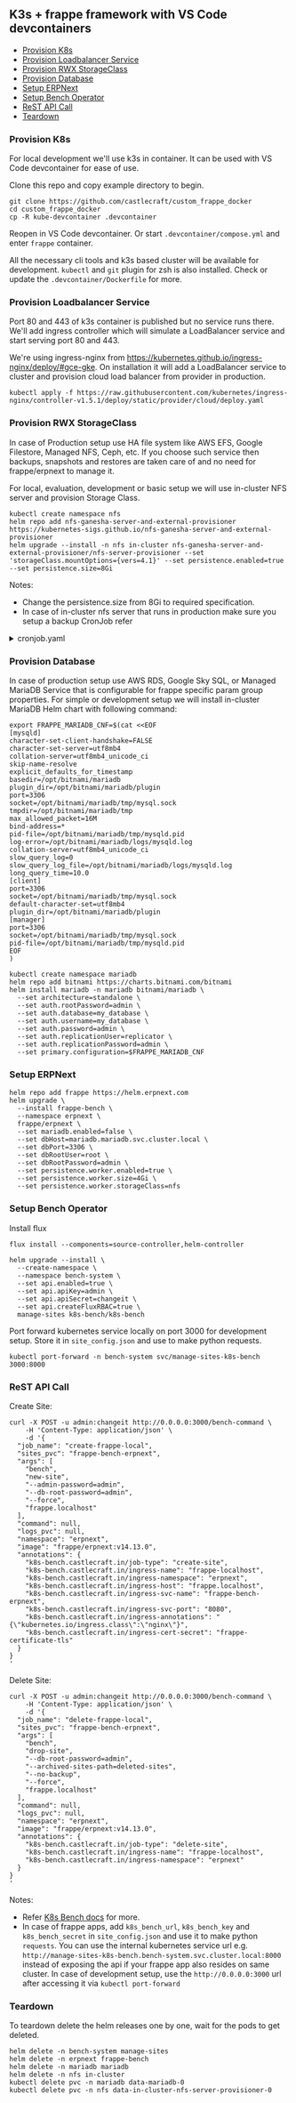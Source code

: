 ## K3s + frappe framework with VS Code devcontainers

- [Provision K8s](#provision-k8s)
- [Provision Loadbalancer Service](#provision-loadbalancer-service)
- [Provision RWX StorageClass](#provision-rwx-storageclass)
- [Provision Database](#provision-database)
- [Setup ERPNext](#setup-erpnext)
- [Setup Bench Operator](#setup-bench-operator)
- [ReST API Call](#rest-api-call)
- [Teardown](#teardown)

### Provision K8s

For local development we'll use k3s in container. It can be used with VS Code devcontainer for ease of use.

Clone this repo and copy example directory to begin.

```shell
git clone https://github.com/castlecraft/custom_frappe_docker
cd custom_frappe_docker
cp -R kube-devcontainer .devcontainer
```

Reopen in VS Code devcontainer.
Or start `.devcontainer/compose.yml` and enter `frappe` container.

All the necessary cli tools and k3s based cluster will be available for development. `kubectl` and `git` plugin for zsh is also installed. Check or update the `.devcontainer/Dockerfile` for more.

### Provision Loadbalancer Service

Port 80 and 443 of k3s container is published but no service runs there. We'll add ingress controller which will simulate a LoadBalancer service and start serving port 80 and 443.

We're using ingress-nginx from https://kubernetes.github.io/ingress-nginx/deploy/#gce-gke. On installation it will add a LoadBalancer service to cluster and provision cloud load balancer from provider in production.

```shell
kubectl apply -f https://raw.githubusercontent.com/kubernetes/ingress-nginx/controller-v1.5.1/deploy/static/provider/cloud/deploy.yaml
```

### Provision RWX StorageClass

In case of Production setup use HA file system like AWS EFS, Google Filestore, Managed NFS, Ceph, etc.
If you choose such service then backups, snapshots and restores are taken care of and no need for frappe/erpnext to manage it.

For local, evaluation, development or basic setup we will use in-cluster NFS server and provision Storage Class.

```shell
kubectl create namespace nfs
helm repo add nfs-ganesha-server-and-external-provisioner https://kubernetes-sigs.github.io/nfs-ganesha-server-and-external-provisioner
helm upgrade --install -n nfs in-cluster nfs-ganesha-server-and-external-provisioner/nfs-server-provisioner --set 'storageClass.mountOptions={vers=4.1}' --set persistence.enabled=true --set persistence.size=8Gi
```

Notes:

- Change the persistence.size from 8Gi to required specification.
- In case of in-cluster nfs server that runs in production make sure you setup a backup CronJob refer

<details>

<summary>cronjob.yaml</summary>

```yaml
apiVersion: batch/v1
kind: CronJob
metadata:
  name: ${CRONJOB_NAME}
  namespace: ${CRONJOB_NAMESPACE}
spec:
  schedule: "0 */12 * * *"
  jobTemplate:
    spec:
      backoffLimit: 0
      template:
        spec:
          securityContext:
            supplementalGroups: [1000]
          containers:
          - name: backup-and-push
            image: ${IMAGE}:${VERSION}
            command: ["bash", "-c"]
            args:
              - |
                bench --site all backup
                restic snapshots || restic init
                restic backup sites
                restic forget --group-by=paths --keep-last=30 --prune
            imagePullPolicy: IfNotPresent
            volumeMounts:
              - name: sites-dir
                mountPath: /home/frappe/frappe-bench/sites
            env:
              - name: RESTIC_REPOSITORY
                value: ${RESTIC_REPOSITORY}
              - name: "RESTIC_PASSWORD"
                valueFrom:
                  secretKeyRef:
                    key: resticPassword
                    name: ${CRONJOB_NAME}
              - name: "AWS_ACCESS_KEY_ID"
                valueFrom:
                  secretKeyRef:
                    key: accessKey
                    name: ${CRONJOB_NAME}
              - name: "AWS_SECRET_ACCESS_KEY"
                valueFrom:
                  secretKeyRef:
                    key: secretKey
                    name: ${CRONJOB_NAME}
          restartPolicy: OnFailure
          volumes:
            - name: sites-dir
              persistentVolumeClaim:
                claimName: erpnext-v14
                readOnly: false
---
apiVersion: v1
kind: Secret
metadata:
  name: ${CRONJOB_NAME}
  namespace: ${CRONJOB_NAMESPACE}
type: Opaque
stringData:
  resticPassword: ${RESTIC_PASSWORD}
  accessKey: ${AWS_ACCESS_KEY_ID}
  secretKey: ${AWS_SECRET_ACCESS_KEY}
```

Note: Change the number of restic snapshots to keep as per need.

Create `CronJob`

```shell
export CRONJOB_NAME=erpnext-backup
export CRONJOB_NAMESPACE=erpnext
export IMAGE=frappe/erpnext
export VERSION=v14
export RESTIC_REPOSITORY=s3:https://s3.endpoint.com/bucket-name/path-in-bucket
export RESTIC_PASSWORD=password
export AWS_ACCESS_KEY_ID=changeit
export AWS_SECRET_ACCESS_KEY=secret
cat cronjob.yaml | envsubst | kubectl apply -f -
```

</details>

### Provision Database

In case of production setup use AWS RDS, Google Sky SQL, or Managed MariaDB Service that is configurable for frappe specific param group properties. For simple or development setup we will install in-cluster MariaDB Helm chart with following command:

```shell
export FRAPPE_MARIADB_CNF=$(cat <<EOF
[mysqld]
character-set-client-handshake=FALSE
character-set-server=utf8mb4
collation-server=utf8mb4_unicode_ci
skip-name-resolve
explicit_defaults_for_timestamp
basedir=/opt/bitnami/mariadb
plugin_dir=/opt/bitnami/mariadb/plugin
port=3306
socket=/opt/bitnami/mariadb/tmp/mysql.sock
tmpdir=/opt/bitnami/mariadb/tmp
max_allowed_packet=16M
bind-address=*
pid-file=/opt/bitnami/mariadb/tmp/mysqld.pid
log-error=/opt/bitnami/mariadb/logs/mysqld.log
collation-server=utf8mb4_unicode_ci
slow_query_log=0
slow_query_log_file=/opt/bitnami/mariadb/logs/mysqld.log
long_query_time=10.0
[client]
port=3306
socket=/opt/bitnami/mariadb/tmp/mysql.sock
default-character-set=utf8mb4
plugin_dir=/opt/bitnami/mariadb/plugin
[manager]
port=3306
socket=/opt/bitnami/mariadb/tmp/mysql.sock
pid-file=/opt/bitnami/mariadb/tmp/mysqld.pid
EOF
)

kubectl create namespace mariadb
helm repo add bitnami https://charts.bitnami.com/bitnami
helm install mariadb -n mariadb bitnami/mariadb \
  --set architecture=standalone \
  --set auth.rootPassword=admin \
  --set auth.database=my_database \
  --set auth.username=my_database \
  --set auth.password=admin \
  --set auth.replicationUser=replicator \
  --set auth.replicationPassword=admin \
  --set primary.configuration=$FRAPPE_MARIADB_CNF
```

### Setup ERPNext

```shell
helm repo add frappe https://helm.erpnext.com
helm upgrade \
  --install frappe-bench \
  --namespace erpnext \
  frappe/erpnext \
  --set mariadb.enabled=false \
  --set dbHost=mariadb.mariadb.svc.cluster.local \
  --set dbPort=3306 \
  --set dbRootUser=root \
  --set dbRootPassword=admin \
  --set persistence.worker.enabled=true \
  --set persistence.worker.size=4Gi \
  --set persistence.worker.storageClass=nfs
```

### Setup Bench Operator

Install flux

```shell
flux install --components=source-controller,helm-controller
```

```shell
helm upgrade --install \
  --create-namespace \
  --namespace bench-system \
  --set api.enabled=true \
  --set api.apiKey=admin \
  --set api.apiSecret=changeit \
  --set api.createFluxRBAC=true \
  manage-sites k8s-bench/k8s-bench
```

Port forward kubernetes service locally on port 3000 for development setup. Store it in `site_config.json` and use to make python requests.

```shell
kubectl port-forward -n bench-system svc/manage-sites-k8s-bench 3000:8000
```

### ReST API Call

Create Site:

```shell
curl -X POST -u admin:changeit http://0.0.0.0:3000/bench-command \
    -H 'Content-Type: application/json' \
    -d '{
  "job_name": "create-frappe-local",
  "sites_pvc": "frappe-bench-erpnext",
  "args": [
    "bench",
    "new-site",
    "--admin-password=admin",
    "--db-root-password=admin",
    "--force",
    "frappe.localhost"
  ],
  "command": null,
  "logs_pvc": null,
  "namespace": "erpnext",
  "image": "frappe/erpnext:v14.13.0",
  "annotations": {
    "k8s-bench.castlecraft.in/job-type": "create-site",
    "k8s-bench.castlecraft.in/ingress-name": "frappe-localhost",
    "k8s-bench.castlecraft.in/ingress-namespace": "erpnext",
    "k8s-bench.castlecraft.in/ingress-host": "frappe.localhost",
    "k8s-bench.castlecraft.in/ingress-svc-name": "frappe-bench-erpnext",
    "k8s-bench.castlecraft.in/ingress-svc-port": "8080",
    "k8s-bench.castlecraft.in/ingress-annotations": "{\"kubernetes.io/ingress.class\":\"nginx\"}",
    "k8s-bench.castlecraft.in/ingress-cert-secret": "frappe-certificate-tls"
  }
}
'
```

Delete Site:

```shell
curl -X POST -u admin:changeit http://0.0.0.0:3000/bench-command \
    -H 'Content-Type: application/json' \
    -d '{
  "job_name": "delete-frappe-local",
  "sites_pvc": "frappe-bench-erpnext",
  "args": [
    "bench",
    "drop-site",
    "--db-root-password=admin",
    "--archived-sites-path=deleted-sites",
    "--no-backup",
    "--force",
    "frappe.localhost"
  ],
  "command": null,
  "logs_pvc": null,
  "namespace": "erpnext",
  "image": "frappe/erpnext:v14.13.0",
  "annotations": {
    "k8s-bench.castlecraft.in/job-type": "delete-site",
    "k8s-bench.castlecraft.in/ingress-name": "frappe-localhost",
    "k8s-bench.castlecraft.in/ingress-namespace": "erpnext"
  }
}
'
```

Notes:

- Refer [K8s Bench docs](https://k8s-bench.castlecraft.in) for more.
- In case of frappe apps, add `k8s_bench_url`, `k8s_bench_key` and `k8s_bench_secret` in `site_config.json` and use it to make python `requests`. You can use the internal kubernetes service url e.g. `http://manage-sites-k8s-bench.bench-system.svc.cluster.local:8000` instead of exposing the api if your frappe app also resides on same cluster. In case of development setup, use the `http://0.0.0.0:3000` url after accessing it via `kubectl port-forward`

### Teardown

To teardown delete the helm releases one by one, wait for the pods to get deleted.

```shell
helm delete -n bench-system manage-sites
helm delete -n erpnext frappe-bench
helm delete -n mariadb mariadb
helm delete -n nfs in-cluster
kubectl delete pvc -n mariadb data-mariadb-0
kubectl delete pvc -n nfs data-in-cluster-nfs-server-provisioner-0
```
